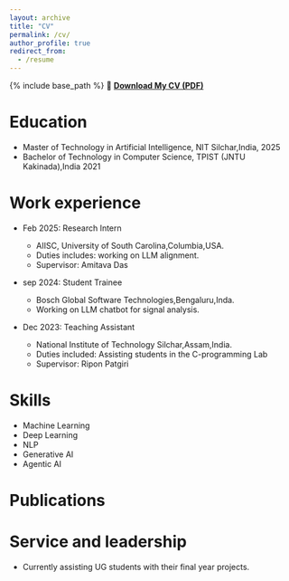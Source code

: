 ```yaml
---
layout: archive
title: "CV"
permalink: /cv/
author_profile: true
redirect_from:
  - /resume
---
```


{% include base_path %}
📄 **[Download My CV (PDF)](/krishna_resume.pdf)**


Education
======
* Master of Technology in Artificial Intelligence, NIT Silchar,India, 2025
* Bachelor of Technology in Computer Science, TPIST (JNTU Kakinada),India 2021

Work experience
======
* Feb 2025: Research Intern
  * AIISC, University of South Carolina,Columbia,USA.
  * Duties includes: working on LLM alignment.
  * Supervisor: Amitava Das

* sep 2024: Student Trainee
  * Bosch Global Software Technologies,Bengaluru,Inda.
  * Working on LLM chatbot for signal analysis.

* Dec 2023: Teaching Assistant 
  * National Institute of Technology Silchar,Assam,India.
  * Duties included: Assisting students in the C-programming Lab
  * Supervisor: Ripon Patgiri
  
Skills
======
* Machine Learning
* Deep Learning
* NLP
* Generative AI
* Agentic AI

Publications
======
 <!--<ul>{% for post in site.publications reversed %}-->
<!--     {% include archive-single-cv.html %} -->
<!--   {% endfor %}</ul> -->



  
Service and leadership
======
* Currently assisting UG students with their final year projects.
